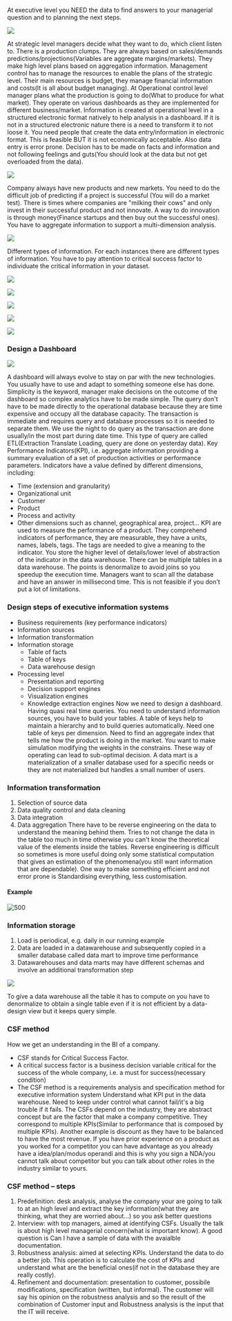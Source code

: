 At executive level you NEED the data to find answers to your managerial question and to planning the next steps.

![](https://i.imgur.com/tLJDecW.png)

At strategic level managers decide what they want to do, which client listen to. There is a production clumps. They are always based on sales/demands predictions/projections(Variables are aggregate margins/markets). They make high level plans based on aggregation information.
Management control has to manage the resources to enable the plans of the strategic level. Their main resources is budget, they manage financial information and costs(It is all about budget managing).
At Operational control level manager plans what the production is going to do(What to produce for what market).
They operate on various dashboards as they are implemented for different business/market.
Information is created at operational level in a structured electronic format natively to help analysis in a dashboard. If it is not in a structured electronic nature there is a need to transform it to not loose it. You need people that create the data entry/information in electronic format. This is feasible BUT it is not economically acceptable. Also data entry is error prone. Decision has to be made on facts and information and not following feelings and guts(You should look at the data but not get overloaded from the data).  

![](https://i.imgur.com/0P7FFOV.png)

Company always have new products and new markets. You need to do the difficult job of predicting if a project is successful (You will do a market test). There is times where companies are "milking their cows" and only invest in their successful product and not innovate. A way to do innovation is through money(Finance startups and then buy out the successful ones). You have to aggregate information to support a multi-dimension analysis. 

![](https://i.imgur.com/X3Zw3NC.png)

Different types of information. For each instances there are different types of information. You have to pay attention to critical success factor to individuate the critical information in your dataset.

![](https://i.imgur.com/7J7fR2K.png)

![](https://i.imgur.com/Hqteo1b.png)

![](https://i.imgur.com/ePmeqmt.png)

![](https://i.imgur.com/9MsE1WQ.png)

![](https://i.imgur.com/J6zBhii.png)

### Design a Dashboard

![](https://i.imgur.com/XRhuGn4.png)

A dashboard will always evolve to stay on par with the new technologies. 
You usually have to use and adapt to something someone else has done. Simplicity is the keyword, manager make decisions on the outcome of the dashboard so complex analytics have to be made simple. The query don't have to be made directly to the operational database because they are time expensive and occupy all the database capacity. The transaction is immediate and requires query and database processes so it is needed to separate them. We use the night to do query as the transaction are done usually/in the most part during date time. This type of query are called ETL(Extraction Translate Loading, query are done on yesterday data).
Key Performance Indicators(KPI), i.e. aggregate information providing a summary evaluation of a set of production activities or performance parameters. Indicators have a value defined by different dimensions, including:
- Time (extension and granularity)
- Organizational unit
- Customer
- Product
- Process and activity
- Other dimensions such as channel, geographical area, project…
KPI are used to measure the performance of a product. They comprehend indicators of performance, they are measurable, they have a units, names, labels, tags. The tags are needed to give a meaning to the indicator. You store the higher level of details/lower level of abstraction of the indicator in the data warehouse. There can be multiple tables in a data warehouse. The points is denormalize to avoid joins so you speedup the execution time. Managers want to scan all the database and have an answer in  millisecond time. This is not feasible if you don't put a lot of limitations.  
### Design steps of executive information systems
- Business requirements (key performance indicators)
- Information sources
- Information transformation
- Information storage
	- Table of facts
	- Table of keys
	- Data warehouse design
- Processing level
	- Presentation and reporting
	- Decision support engines
	- Visualization engines
	- Knowledge extraction engines
Now we need to design a dashboard. Having quasi real time queries. You need to understand information sources, you have to build your tables. A table of keys help to maintain a hierarchy and to build queries automatically. Need one table of keys per dimension. Need to find an aggregate index that tells me how the product is doing in the market. You want to make simulation modifying the weights in the constrains. These way of operating can lead to sub-optimal decision. 
A data mart is a materialization of a smaller database used for a specific needs or they are not materialized but handles a small number of users. 
### Information transformation
1. Selection of source data
2. Data quality control and data cleaning
3. Data integration
4. Data aggregation
There have to be reverse engineering on the data to understand the meaning behind them. Tries to not change the data in the table too much in time otherwise you can't know the theoretical value of the elements inside the tables. Reverse engineering is difficult so sometimes is more useful doing only some statistical computation that gives an estimation of the phenomena(you still want information that are dependable).
One way to make something efficient and not error prone is Standardising everything, less customisation. 
#### Example

![500](https://i.imgur.com/Mf6jED1.png)

### Information storage
1. Load is periodical, e.g. daily in our running example
2. Data are loaded in a datawarehouse and subsequently copied in a smaller database called data mart to improve time performance
3. Datawarehouses and data marts may have different schemas and involve an additional transformation step

![](https://i.imgur.com/fiez6hE.png)

To give a data warehouse all the table it has to compute on you have to denormalize to obtain a single table even if it is not efficient by a data-design view but it keeps query simple.
### CSF method
How we get an understanding in the BI of a company.
- CSF stands for Critical Success Factor.
- A critical success factor is a business decision variable critical for the success of the whole company, i.e. a must for success(necessary condition)
- The CSF method is a requirements analysis and specification method for executive information system
Understand what KPI put in the data warehouse. Need to keep under control what cannot fail/it's a big trouble if it fails.
The CSFs depend on the industry, they are abstract concept but are the factor that make a company competitive. They correspond to multiple KPIs(Similar to performance that is composed by multiple KPIs). Another example is discount as they have to be balanced to have the most revenue. If you have prior experience on a product as you worked for a competitor you can have advantage as you already have  a idea/plan/modus operandi and this is why you sign a NDA/you cannot talk about competitor but you can talk about other roles in the industry similar to yours.
### CSF method – steps
1. Predefinition: desk analysis, analyse the company your are going to talk to at an high level and extract the key information(what they are thinking, what they are worried about...) so you ask better questions
2. Interview: with top managers, aimed at identifying CSFs. Usually the talk is about high level managerial concern(what is important know). A good question is Can I have a sample of data with the avaialble documentation.
3. Robustness analysis: aimed at selecting KPIs. Understand the data to do a better job. This operation is to calculate the cost of KPIs and understand what are the beneficial ones(if not in the database they are really costly). 
4. Refinement and documentation: presentation to customer, possibile modifications, specification (written, but informal). The customer will say his opinion on the robustness analysis and so the result of the combination of Customer input and Robustness analysis is the input that the IT will receive.